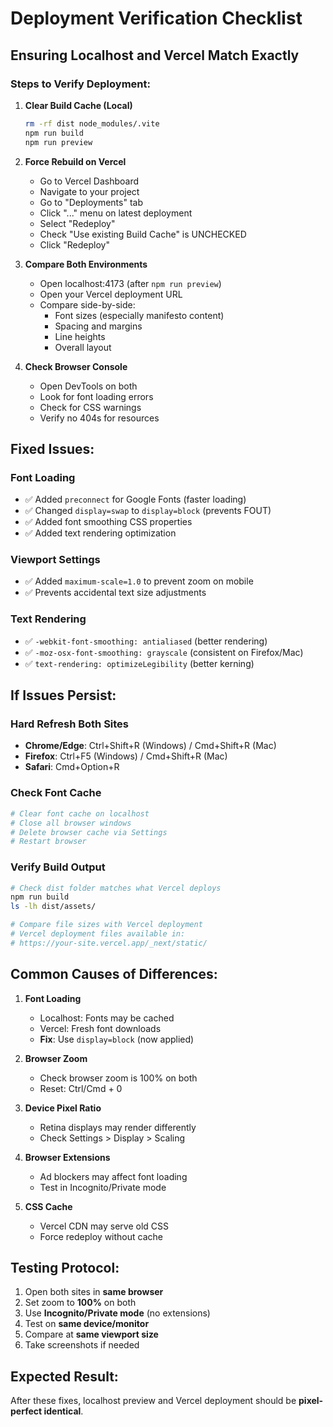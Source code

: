 # Deployment Verification Checklist

## Ensuring Localhost and Vercel Match Exactly

### Steps to Verify Deployment:

1. **Clear Build Cache (Local)**
   ```bash
   rm -rf dist node_modules/.vite
   npm run build
   npm run preview
   ```

2. **Force Rebuild on Vercel**
   - Go to Vercel Dashboard
   - Navigate to your project
   - Go to "Deployments" tab
   - Click "..." menu on latest deployment
   - Select "Redeploy"
   - Check "Use existing Build Cache" is UNCHECKED
   - Click "Redeploy"

3. **Compare Both Environments**
   - Open localhost:4173 (after `npm run preview`)
   - Open your Vercel deployment URL
   - Compare side-by-side:
     - Font sizes (especially manifesto content)
     - Spacing and margins
     - Line heights
     - Overall layout

4. **Check Browser Console**
   - Open DevTools on both
   - Look for font loading errors
   - Check for CSS warnings
   - Verify no 404s for resources

## Fixed Issues:

### Font Loading
- ✅ Added `preconnect` for Google Fonts (faster loading)
- ✅ Changed `display=swap` to `display=block` (prevents FOUT)
- ✅ Added font smoothing CSS properties
- ✅ Added text rendering optimization

### Viewport Settings
- ✅ Added `maximum-scale=1.0` to prevent zoom on mobile
- ✅ Prevents accidental text size adjustments

### Text Rendering
- ✅ `-webkit-font-smoothing: antialiased` (better rendering)
- ✅ `-moz-osx-font-smoothing: grayscale` (consistent on Firefox/Mac)
- ✅ `text-rendering: optimizeLegibility` (better kerning)

## If Issues Persist:

### Hard Refresh Both Sites
- **Chrome/Edge**: Ctrl+Shift+R (Windows) / Cmd+Shift+R (Mac)
- **Firefox**: Ctrl+F5 (Windows) / Cmd+Shift+R (Mac)
- **Safari**: Cmd+Option+R

### Check Font Cache
```bash
# Clear font cache on localhost
# Close all browser windows
# Delete browser cache via Settings
# Restart browser
```

### Verify Build Output
```bash
# Check dist folder matches what Vercel deploys
npm run build
ls -lh dist/assets/

# Compare file sizes with Vercel deployment
# Vercel deployment files available in:
# https://your-site.vercel.app/_next/static/
```

## Common Causes of Differences:

1. **Font Loading**
   - Localhost: Fonts may be cached
   - Vercel: Fresh font downloads
   - **Fix**: Use `display=block` (now applied)

2. **Browser Zoom**
   - Check browser zoom is 100% on both
   - Reset: Ctrl/Cmd + 0

3. **Device Pixel Ratio**
   - Retina displays may render differently
   - Check Settings > Display > Scaling

4. **Browser Extensions**
   - Ad blockers may affect font loading
   - Test in Incognito/Private mode

5. **CSS Cache**
   - Vercel CDN may serve old CSS
   - Force redeploy without cache

## Testing Protocol:

1. Open both sites in **same browser**
2. Set zoom to **100%** on both
3. Use **Incognito/Private mode** (no extensions)
4. Test on **same device/monitor**
5. Compare at **same viewport size**
6. Take screenshots if needed

## Expected Result:
After these fixes, localhost preview and Vercel deployment should be **pixel-perfect identical**.
